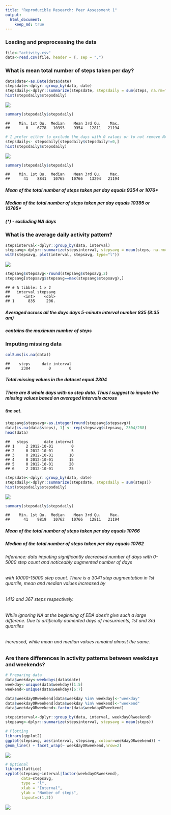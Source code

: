 ```yaml
---
title: "Reproducible Research: Peer Assessment 1"
output: 
  html_document:
    keep_md: true
--- 
```

### Loading and preprocessing the data


```r
file<-"activity.csv"
data<-read.csv(file, header = T, sep = ",")
```
    
      
### What is mean total number of steps taken per day?


```r
data$date<-as.Date(data$date)
stepsdate<-dplyr::group_by(data, date)
stepsdaily<-dplyr::summarize(stepsdate, stepsdaily = sum(steps, na.rm=TRUE))
hist(stepsdaily$stepsdaily)
```

![](PA1_template_files/figure-html/unnamed-chunk-1-1.png)<!-- -->

```r
summary(stepsdaily$stepsdaily)
```

```
##    Min. 1st Qu.  Median    Mean 3rd Qu.    Max. 
##       0    6778   10395    9354   12811   21194
```

```r
# I prefer either to exclude the days with 0 values or to not remove NA to get more clear understanding
stepsdaily<- stepsdaily[stepsdaily$stepsdaily!=0,]
hist(stepsdaily$stepsdaily)
```

![](PA1_template_files/figure-html/unnamed-chunk-1-2.png)<!-- -->

```r
summary(stepsdaily$stepsdaily)
```

```
##    Min. 1st Qu.  Median    Mean 3rd Qu.    Max. 
##      41    8841   10765   10766   13294   21194
```
##### Mean of the total number of steps taken per day equals 9354 or 1076* 
##### Median of the total number of steps taken per day equals 10395 or 10765* 
##### (*) - excluding NA days

### What is the average daily activity pattern?


```r
stepsinterval<-dplyr::group_by(data, interval)
stepsavg<-dplyr::summarize(stepsinterval, stepsavg = mean(steps, na.rm=TRUE))
with(stepsavg, plot(interval, stepsavg, type="l"))
```

![](PA1_template_files/figure-html/unnamed-chunk-2-1.png)<!-- -->

```r
stepsavg$stepsavg<-round(stepsavg$stepsavg,2)
stepsavg[stepsavg$stepsavg==max(stepsavg$stepsavg),]
```

```
## # A tibble: 1 × 2
##   interval stepsavg
##      <int>    <dbl>
## 1      835     206.
```
##### Averaged across all the days days 5-minute interval number 835 (8:35 am) 
##### contains the maximum number of steps   

### Imputing missing data


```r
colSums(is.na(data))
```

```
##    steps     date interval 
##     2304        0        0
```
##### Total missing values in the dataset equal 2304 
##### There are 8 whole days with no step data. Thus I suggest to impute the missing values based on averaged intervals across 
##### the set.


```r
stepsavg$stepsavg<-as.integer(round(stepsavg$stepsavg))
data[is.na(data$steps), 1] <- rep(stepsavg$stepsavg, 2304/288)
head(data)
```

```
##   steps       date interval
## 1     2 2012-10-01        0
## 2     0 2012-10-01        5
## 3     0 2012-10-01       10
## 4     0 2012-10-01       15
## 5     0 2012-10-01       20
## 6     2 2012-10-01       25
```

```r
stepsdate<-dplyr::group_by(data, date)
stepsdaily<-dplyr::summarize(stepsdate, stepsdaily = sum(steps))
hist(stepsdaily$stepsdaily)
```

![](PA1_template_files/figure-html/unnamed-chunk-4-1.png)<!-- -->

```r
summary(stepsdaily$stepsdaily)
```

```
##    Min. 1st Qu.  Median    Mean 3rd Qu.    Max. 
##      41    9819   10762   10766   12811   21194
```

##### Mean of the total number of steps taken per day equals 10766
##### Median of the total number of steps taken per day equals 10762
###### Inference: data imputing significantly decreased number of days with 0-5000 step count and noticeably augmented number of days  
###### with 10000-15000 step count. There is a 3041 step augmentation in 1st quartile, mean and median values increased by   
###### 1412 and 367 steps respectively.  
###### While ignoring NA at the beginning of EDA does't give such a large differene. Due to artificially aumented days of mesurments, 1st and 3rd quartiles 
###### increased, while mean and median values remaind almost the same.


### Are there differences in activity patterns between weekdays and weekends?


```r
# Preparing data
data$weekday<-weekdays(data$date)
weekday<-unique(data$weekday)[1:5]
weekend<-unique(data$weekday)[6:7]

data$weekdayORweekend[data$weekday %in% weekday]<-"weekday"
data$weekdayORweekend[data$weekday %in% weekend]<-"weekend"
data$weekdayORweekend<-factor(data$weekdayORweekend)

stepsinterval<-dplyr::group_by(data, interval, weekdayORweekend)
stepsavg<-dplyr::summarize(stepsinterval, stepsavg = mean(steps))
```


```r
# Plotting
library(ggplot2)
ggplot(stepsavg, aes(interval, stepsavg, colour=weekdayORweekend)) +
geom_line() + facet_wrap(~ weekdayORweekend,nrow=2)
```

![](PA1_template_files/figure-html/unnamed-chunk-6-1.png)<!-- -->

```r
# Optional
library(lattice)
xyplot(stepsavg~interval|factor(weekdayORweekend),
       data=stepsavg,
       type = "l",
       xlab = "Interval",
       ylab = "Number of steps",
       layout=c(1,2))
```

![](PA1_template_files/figure-html/unnamed-chunk-6-2.png)<!-- -->



